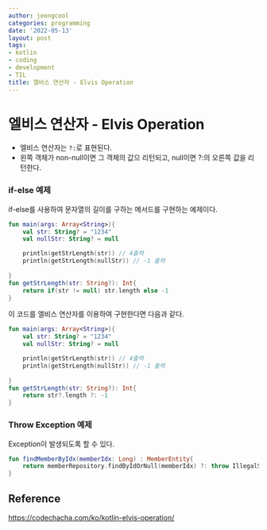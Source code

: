 ```yaml
---
author: jeongcool
categories: programming
date: '2022-05-13'
layout: post
tags:
- kotlin
- coding
- development
- TIL
title: 엘비스 연산자 - Elvis Operation
---
```


# 엘비스 연산자 - Elvis Operation
- 엘비스 연산자는 `?:`로 표현된다.
- 왼쪽 객체가 non-null이면 그 객체의 값으 리턴되고, null이면 ?:의 오른쪽 값을 리턴한다.

### if-else 예제
if-else를 사용하여 문자열의 길이를 구하는 메서드를 구현하는 예제이다.
```kotlin
fun main(args: Array<String>){
    val str: String? = "1234"
    val nullStr: String? = null

    println(getStrLength(str)) // 4출력
    println(getStrLength(nullStr)) // -1 출력
    
}
fun getStrLength(str: String?): Int{
    return if(str != null) str.length else -1
}
```

이 코드를 엘비스 연산자를 이용하여 구현한다면 다음과 같다.
```kotlin
fun main(args: Array<String>){
    val str: String? = "1234"
    val nullStr: String? = null

    println(getStrLength(str)) // 4출력
    println(getStrLength(nullStr)) // -1 출력
    
}
fun getStrLength(str: String?): Int{
    return str?.length ?: -1
}
```

### Throw Exception 예제
Exception이 발생되도록 할 수 있다.
```kotlin
fun findMemberByIdx(memberIdx: Long) : MemberEntity{
    return memberRepository.findByIdOrNull(memberIdx) ?: throw IllegalStateException("존재하지 않는 회원입니다.")
}
```


## Reference
https://codechacha.com/ko/kotlin-elvis-operation/